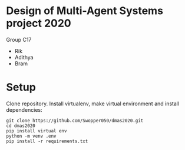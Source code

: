 # Design of Multi-Agent Systems project 2020
Group C17
 - Rik
 - Adithya
 - Bram

# Setup
Clone repository. Install virtualenv, make virtual environment and install dependencies:
```
git clone https://github.com/Swopper050/dmas2020.git
cd dmas2020
pip install virtual env
python -m venv .env
pip install -r requirements.txt
```
